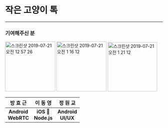 # 작은 고양이 톡
---
### 기여해주신 분
<img width="160" alt="스크린샷 2019-07-21 오전 12 57 26" src="https://user-images.githubusercontent.com/39197978/61581086-8ea08d80-ab54-11e9-8313-18911275d3a4.png">
<img width="160" alt="스크린샷 2019-07-21 오전 1 16 12" src="https://user-images.githubusercontent.com/39197978/61581121-28683a80-ab55-11e9-98bf-84de08ea6486.png">
<img width="158" alt="스크린샷 2019-07-21 오전 1 21 12" src="https://user-images.githubusercontent.com/39197978/61581174-da076b80-ab55-11e9-9321-7b1632d7bd0f.png">

|          방 효 근          |         이 동 영          |         정 원 교          |
| :------------------------: | :-----------------------: | :-----------------------: |
| **Android**<br/>**WebRTC** | **iOS 📱**<br/>**Node.js** | **Android**<br/>**UI/UX** |


